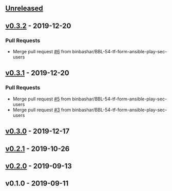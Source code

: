 <a name="unreleased"></a>
## [Unreleased]


<a name="v0.3.2"></a>
## [v0.3.2] - 2019-12-20
### Pull Requests
- Merge pull request [#6](https://github.com/binbashar/terraform-aws-ec2-basic-layout/issues/6) from binbashar/BBL-54-tf-form-ansible-play-sec-users


<a name="v0.3.1"></a>
## [v0.3.1] - 2019-12-20
### Pull Requests
- Merge pull request [#5](https://github.com/binbashar/terraform-aws-ec2-basic-layout/issues/5) from binbashar/BBL-54-tf-form-ansible-play-sec-users
- Merge pull request [#3](https://github.com/binbashar/terraform-aws-ec2-basic-layout/issues/3) from binbashar/BBL-54-tf-form-ansible-play-sec-users


<a name="v0.3.0"></a>
## [v0.3.0] - 2019-12-17

<a name="v0.2.1"></a>
## [v0.2.1] - 2019-10-26

<a name="v0.2.0"></a>
## [v0.2.0] - 2019-09-13

<a name="v0.1.0"></a>
## v0.1.0 - 2019-09-11

[Unreleased]: https://github.com/binbashar/terraform-aws-ec2-basic-layout/compare/v0.3.2...HEAD
[v0.3.2]: https://github.com/binbashar/terraform-aws-ec2-basic-layout/compare/v0.3.1...v0.3.2
[v0.3.1]: https://github.com/binbashar/terraform-aws-ec2-basic-layout/compare/v0.3.0...v0.3.1
[v0.3.0]: https://github.com/binbashar/terraform-aws-ec2-basic-layout/compare/v0.2.1...v0.3.0
[v0.2.1]: https://github.com/binbashar/terraform-aws-ec2-basic-layout/compare/v0.2.0...v0.2.1
[v0.2.0]: https://github.com/binbashar/terraform-aws-ec2-basic-layout/compare/v0.1.0...v0.2.0
